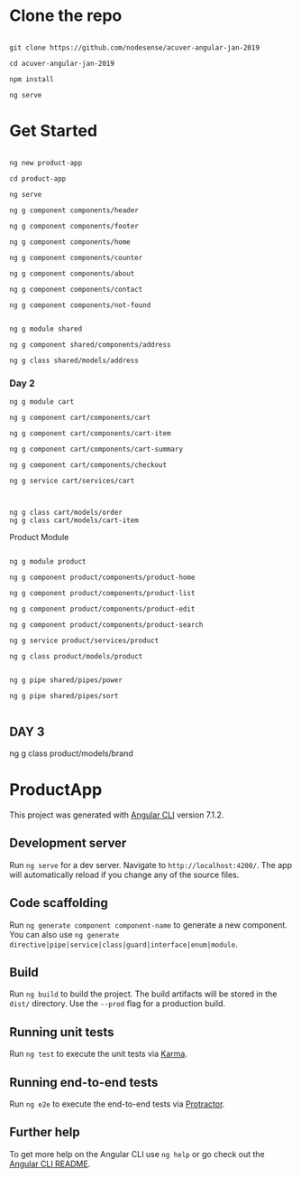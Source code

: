 # Clone the repo

```

git clone https://github.com/nodesense/acuver-angular-jan-2019

cd acuver-angular-jan-2019

npm install

ng serve

```

# Get Started

```

ng new product-app

cd product-app

ng serve

ng g component components/header

ng g component components/footer

ng g component components/home

ng g component components/counter

ng g component components/about

ng g component components/contact

ng g component components/not-found


ng g module shared

ng g component shared/components/address

ng g class shared/models/address

```

### Day 2

```
ng g module cart

ng g component cart/components/cart

ng g component cart/components/cart-item

ng g component cart/components/cart-summary

ng g component cart/components/checkout

ng g service cart/services/cart



ng g class cart/models/order
ng g class cart/models/cart-item

```


Product Module 

```

ng g module product

ng g component product/components/product-home

ng g component product/components/product-list

ng g component product/components/product-edit

ng g component product/components/product-search

ng g service product/services/product

ng g class product/models/product


ng g pipe shared/pipes/power

ng g pipe shared/pipes/sort


```

## DAY 3

 ng g class product/models/brand

 


# ProductApp

This project was generated with [Angular CLI](https://github.com/angular/angular-cli) version 7.1.2.

## Development server

Run `ng serve` for a dev server. Navigate to `http://localhost:4200/`. The app will automatically reload if you change any of the source files.

## Code scaffolding

Run `ng generate component component-name` to generate a new component. You can also use `ng generate directive|pipe|service|class|guard|interface|enum|module`.

## Build

Run `ng build` to build the project. The build artifacts will be stored in the `dist/` directory. Use the `--prod` flag for a production build.

## Running unit tests

Run `ng test` to execute the unit tests via [Karma](https://karma-runner.github.io).

## Running end-to-end tests

Run `ng e2e` to execute the end-to-end tests via [Protractor](http://www.protractortest.org/).

## Further help

To get more help on the Angular CLI use `ng help` or go check out the [Angular CLI README](https://github.com/angular/angular-cli/blob/master/README.md).
